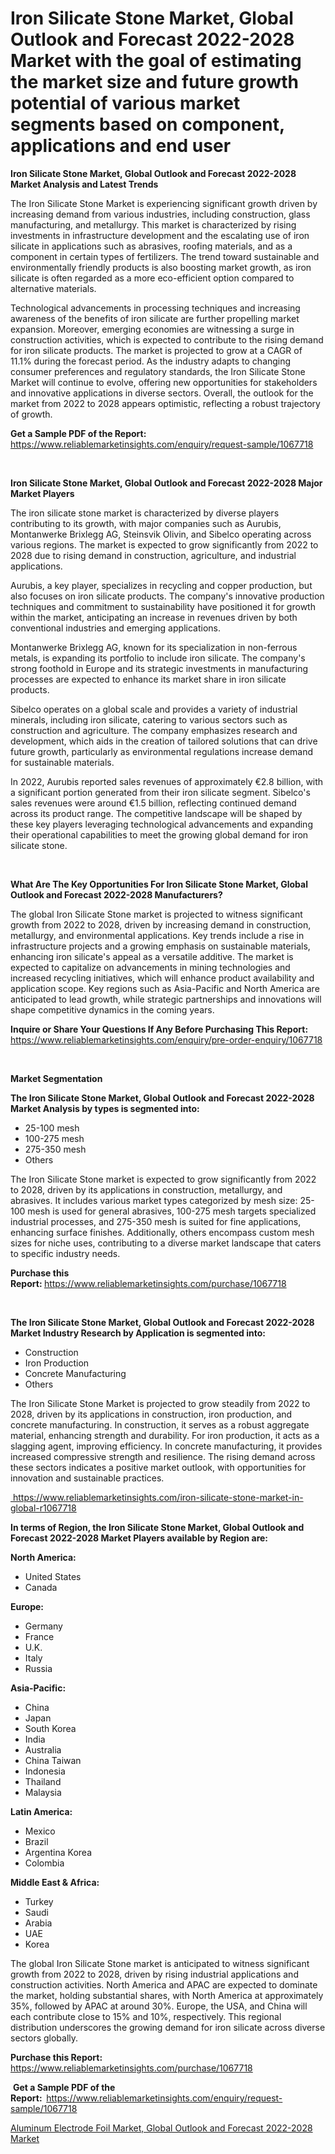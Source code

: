 <p><h1>Iron Silicate Stone Market, Global Outlook and Forecast 2022-2028 Market with the goal of estimating the market size and future growth potential of various market segments based on component, applications and end user</h1></p><p><strong>Iron Silicate Stone Market, Global Outlook and Forecast 2022-2028 Market Analysis and Latest Trends</strong></p>
<p><p>The Iron Silicate Stone Market is experiencing significant growth driven by increasing demand from various industries, including construction, glass manufacturing, and metallurgy. This market is characterized by rising investments in infrastructure development and the escalating use of iron silicate in applications such as abrasives, roofing materials, and as a component in certain types of fertilizers. The trend toward sustainable and environmentally friendly products is also boosting market growth, as iron silicate is often regarded as a more eco-efficient option compared to alternative materials.</p><p>Technological advancements in processing techniques and increasing awareness of the benefits of iron silicate are further propelling market expansion. Moreover, emerging economies are witnessing a surge in construction activities, which is expected to contribute to the rising demand for iron silicate products. The market is projected to grow at a CAGR of 11.1% during the forecast period. As the industry adapts to changing consumer preferences and regulatory standards, the Iron Silicate Stone Market will continue to evolve, offering new opportunities for stakeholders and innovative applications in diverse sectors. Overall, the outlook for the market from 2022 to 2028 appears optimistic, reflecting a robust trajectory of growth.</p></p>
<p><strong>Get a Sample PDF of the Report:&nbsp;</strong> <a href="https://www.reliablemarketinsights.com/enquiry/request-sample/1067718?utm_campaign=3215&utm_medium=2&utm_source=Github&utm_content=ia&utm_term=21032025&utm_id=iron-silicate-stone-market-global-outlook-and-forecast-2022-2028">https://www.reliablemarketinsights.com/enquiry/request-sample/1067718</a></p>
<p>&nbsp;</p>
<p><strong>Iron Silicate Stone Market, Global Outlook and Forecast 2022-2028 Major Market Players</strong></p>
<p><p>The iron silicate stone market is characterized by diverse players contributing to its growth, with major companies such as Aurubis, Montanwerke Brixlegg AG, Steinsvik Olivin, and Sibelco operating across various regions. The market is expected to grow significantly from 2022 to 2028 due to rising demand in construction, agriculture, and industrial applications.</p><p>Aurubis, a key player, specializes in recycling and copper production, but also focuses on iron silicate products. The company's innovative production techniques and commitment to sustainability have positioned it for growth within the market, anticipating an increase in revenues driven by both conventional industries and emerging applications.</p><p>Montanwerke Brixlegg AG, known for its specialization in non-ferrous metals, is expanding its portfolio to include iron silicate. The company's strong foothold in Europe and its strategic investments in manufacturing processes are expected to enhance its market share in iron silicate products.</p><p>Sibelco operates on a global scale and provides a variety of industrial minerals, including iron silicate, catering to various sectors such as construction and agriculture. The company emphasizes research and development, which aids in the creation of tailored solutions that can drive future growth, particularly as environmental regulations increase demand for sustainable materials.</p><p>In 2022, Aurubis reported sales revenues of approximately €2.8 billion, with a significant portion generated from their iron silicate segment. Sibelco's sales revenues were around €1.5 billion, reflecting continued demand across its product range. The competitive landscape will be shaped by these key players leveraging technological advancements and expanding their operational capabilities to meet the growing global demand for iron silicate stone.</p></p>
<p>&nbsp;</p>
<p><strong>What Are The Key Opportunities For Iron Silicate Stone Market, Global Outlook and Forecast 2022-2028 Manufacturers?</strong></p>
<p><p>The global Iron Silicate Stone market is projected to witness significant growth from 2022 to 2028, driven by increasing demand in construction, metallurgy, and environmental applications. Key trends include a rise in infrastructure projects and a growing emphasis on sustainable materials, enhancing iron silicate's appeal as a versatile additive. The market is expected to capitalize on advancements in mining technologies and increased recycling initiatives, which will enhance product availability and application scope. Key regions such as Asia-Pacific and North America are anticipated to lead growth, while strategic partnerships and innovations will shape competitive dynamics in the coming years.</p></p>
<p><strong>Inquire or Share Your Questions If Any Before Purchasing This Report:</strong> <a href="https://www.reliablemarketinsights.com/enquiry/pre-order-enquiry/1067718?utm_campaign=3215&utm_medium=2&utm_source=Github&utm_content=ia&utm_term=21032025&utm_id=iron-silicate-stone-market-global-outlook-and-forecast-2022-2028">https://www.reliablemarketinsights.com/enquiry/pre-order-enquiry/1067718</a></p>
<p>&nbsp;</p>
<p><strong>Market Segmentation</strong></p>
<p><strong>The Iron Silicate Stone Market, Global Outlook and Forecast 2022-2028 Market Analysis by types is segmented into:</strong></p>
<p><ul><li>25-100 mesh</li><li>100-275 mesh</li><li>275-350 mesh</li><li>Others</li></ul></p>
<p><p>The Iron Silicate Stone market is expected to grow significantly from 2022 to 2028, driven by its applications in construction, metallurgy, and abrasives. It includes various market types categorized by mesh size: 25-100 mesh is used for general abrasives, 100-275 mesh targets specialized industrial processes, and 275-350 mesh is suited for fine applications, enhancing surface finishes. Additionally, others encompass custom mesh sizes for niche uses, contributing to a diverse market landscape that caters to specific industry needs.</p></p>
<p><strong>Purchase this Report:&nbsp;</strong><a href="https://www.reliablemarketinsights.com/purchase/1067718?utm_campaign=3215&utm_medium=2&utm_source=Github&utm_content=ia&utm_term=21032025&utm_id=iron-silicate-stone-market-global-outlook-and-forecast-2022-2028">https://www.reliablemarketinsights.com/purchase/1067718</a></p>
<p>&nbsp;</p>
<p><strong>The Iron Silicate Stone Market, Global Outlook and Forecast 2022-2028 Market Industry Research by Application is segmented into:</strong></p>
<p><ul><li>Construction</li><li>Iron Production</li><li>Concrete Manufacturing</li><li>Others</li></ul></p>
<p><p>The Iron Silicate Stone Market is projected to grow steadily from 2022 to 2028, driven by its applications in construction, iron production, and concrete manufacturing. In construction, it serves as a robust aggregate material, enhancing strength and durability. For iron production, it acts as a slagging agent, improving efficiency. In concrete manufacturing, it provides increased compressive strength and resilience. The rising demand across these sectors indicates a positive market outlook, with opportunities for innovation and sustainable practices.</p></p>
<p><a href="https://www.reliablemarketinsights.com/iron-silicate-stone-market-in-global-r1067718?utm_campaign=3215&utm_medium=2&utm_source=Github&utm_content=ia&utm_term=21032025&utm_id=iron-silicate-stone-market-global-outlook-and-forecast-2022-2028">&nbsp;https://www.reliablemarketinsights.com/iron-silicate-stone-market-in-global-r1067718</a></p>
<p><strong>In terms of Region, the Iron Silicate Stone Market, Global Outlook and Forecast 2022-2028 Market Players available by Region are:</strong></p>
<p>
    <p> <strong> North America: </strong>
        <ul>
            <li>United States</li>
            <li>Canada</li>
        </ul>
        </p> 
    <p> <strong> Europe: </strong>
        <ul>
            <li>Germany</li>
            <li>France</li>
            <li>U.K.</li>
            <li>Italy</li>
            <li>Russia</li>
        </ul>
        </p> 
    <p> <strong> Asia-Pacific: </strong>
        <ul>
            <li>China</li>
            <li>Japan</li>
            <li>South Korea</li>
            <li>India</li>
            <li>Australia</li>
            <li>China Taiwan</li>
            <li>Indonesia</li>
            <li>Thailand</li>
            <li>Malaysia</li>
        </ul>
        </p> 
    <p> <strong> Latin America: </strong>
        <ul>
            <li>Mexico</li>
            <li>Brazil</li>
            <li>Argentina Korea</li>
            <li>Colombia</li>
        </ul>
        </p> 
    <p> <strong> Middle East & Africa: </strong>
        <ul>
            <li>Turkey</li>
            <li>Saudi</li>
            <li>Arabia</li>
            <li>UAE</li>
            <li>Korea</li>
        </ul>
    </p>
    </p>
<p><p>The global Iron Silicate Stone market is anticipated to witness significant growth from 2022 to 2028, driven by rising industrial applications and construction activities. North America and APAC are expected to dominate the market, holding substantial shares, with North America at approximately 35%, followed by APAC at around 30%. Europe, the USA, and China will each contribute close to 15% and 10%, respectively. This regional distribution underscores the growing demand for iron silicate across diverse sectors globally.</p></p>
<p><strong>Purchase this Report: </strong><a href="https://www.reliablemarketinsights.com/purchase/1067718?utm_campaign=3215&utm_medium=2&utm_source=Github&utm_content=ia&utm_term=21032025&utm_id=iron-silicate-stone-market-global-outlook-and-forecast-2022-2028">https://www.reliablemarketinsights.com/purchase/1067718</a></p>
<p>&nbsp;<strong>Get a Sample PDF of the Report:&nbsp;&nbsp;</strong><a href="https://www.reliablemarketinsights.com/enquiry/request-sample/1067718?utm_campaign=3215&utm_medium=2&utm_source=Github&utm_content=ia&utm_term=21032025&utm_id=iron-silicate-stone-market-global-outlook-and-forecast-2022-2028">https://www.reliablemarketinsights.com/enquiry/request-sample/1067718</a></p>
<p><strong></strong></p>
<p><p><a href="https://github.com/spoorsusama/Market-Research-Report-List-1/blob/main/aluminum-electrode-foil-market-global-outlook-and-forecast-2022-2028-market.md?utm_campaign=3215&utm_medium=2&utm_source=Github&utm_content=ia&utm_term=21032025&utm_id=iron-silicate-stone-market-global-outlook-and-forecast-2022-2028">Aluminum Electrode Foil Market, Global Outlook and Forecast 2022-2028 Market</a></p></p>